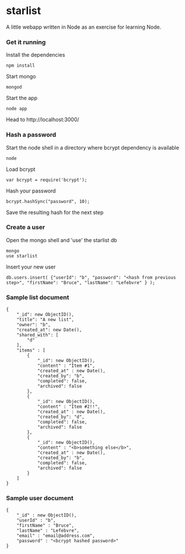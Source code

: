 starlist
========

A little webapp written in Node as an exercise for learning Node.

### Get it running

Install the dependencies

	npm install

Start mongo

	mongod

Start the app

	node app

Head to http://localhost:3000/

### Hash a password

Start the node shell in a directory where bcrypt dependency is available

	node

Load bcrypt

	var bcrypt = require('bcrypt');

Hash your password

	bcrypt.hashSync("password", 10);

Save the resulting hash for the next step

### Create a user

Open the mongo shell and 'use' the starlist db
	
	mongo
	use starlist

Insert your new user

	db.users.insert( {"userId": "b", "password": "<hash from previous step>", "firstName": "Bruce", "lastName": "Lefebvre" } );

### Sample list document

	{
		"_id": new ObjectID(),
		"title": "A new list",
		"owner": "b",
		"created_at": new Date(),
		"shared_with": [ 
			"d"
		],
		"items" : [ 	
			{ 	
				"_id": new ObjectID(),
				"content" : "Item #1", 	
				"created_at" : new Date(),
				"created_by": "b",
				"completed": false,
				"archived": false
			}, 	
			{ 	
				"_id": new ObjectID(),
				"content" : "Item #2!!", 	
				"created_at" : new Date(),
				"created_by": "d",
				"completed": false,
				"archived": false
			}, 	
			{ 	
				"_id": new ObjectID(),
				"content" : "<b>something else</b>", 	
				"created_at" : new Date(),
				"created_by": "b",
				"completed": false,
				"archived": false
			} 
		]
	}

### Sample user document

	{ 
		"_id" : new ObjectID(), 
		"userId" : "b",
		"firstName" : "Bruce", 
		"lastName" : "Lefebvre", 
		"email" : "email@address.com",
		"password" : "<bcrypt hashed password>" 
	}